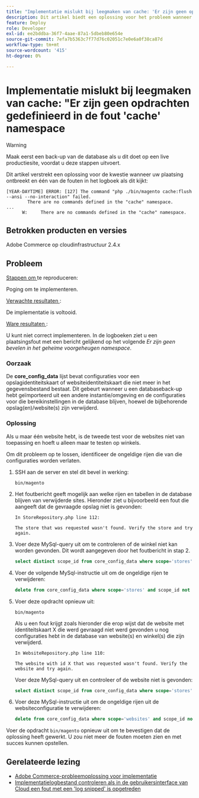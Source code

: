```yaml
---
title: "Implementatie mislukt bij leegmaken van cache: 'Er zijn geen opdrachten gedefinieerd in de fout 'cache' namespace'"
description: Dit artikel biedt een oplossing voor het probleem wanneer de implementatie mislukt vanwege de volgende fout **Er zijn geen opdrachten gedefinieerd in de cachenaamruimte**.
feature: Deploy
role: Developer
exl-id: ee2bddba-36f7-4aae-87a1-5dbeb80e654e
source-git-commit: 7efa7b5363c7f77d76c02051c7e0e6a0f38ca87d
workflow-type: tm+mt
source-wordcount: '415'
ht-degree: 0%

---
```



# Implementatie mislukt bij leegmaken van cache: &quot;Er zijn geen opdrachten gedefinieerd in de fout &#39;cache&#39; namespace

>[!WARNING]
>
>Maak eerst een back-up van de database als u dit doet op een live productiesite, voordat u deze stappen uitvoert.

Dit artikel verstrekt een oplossing voor de kwestie wanneer uw plaatsing ontbreekt en één van de fouten in het logboek als dit kijkt:

```
[YEAR-DAYTIME] ERROR: [127] The command "php ./bin/magento cache:flush --ansi --no-interaction" failed.
        There are no commands defined in the "cache" namespace.
...
      W:     There are no commands defined in the "cache" namespace.
```

## Betrokken producten en versies

Adobe Commerce op cloudinfrastructuur 2.4.x

## Probleem

<u> Stappen om </u> te reproduceren:

Poging om te implementeren.

<u> Verwachte resultaten </u>:

De implementatie is voltooid.

<u> Ware resultaten </u>:

U kunt niet correct implementeren. In de logboeken ziet u een plaatsingsfout met een bericht gelijkend op het volgende *Er zijn geen bevelen in het geheime voorgeheugen namespace*.

### Oorzaak

De **core_config_data** lijst bevat configuraties voor een opslagidentiteitskaart of websiteidentiteitskaart die niet meer in het gegevensbestand bestaat. Dit gebeurt wanneer u een databaseback-up hebt geïmporteerd uit een andere instantie/omgeving en de configuraties voor die bereikinstellingen in de database blijven, hoewel de bijbehorende opslag(en)/website(s) zijn verwijderd.

### Oplossing

Als u maar één website hebt, is de tweede test voor de websites niet van toepassing en hoeft u alleen maar te testen op winkels.

Om dit probleem op te lossen, identificeer de ongeldige rijen die van die configuraties worden verlaten.

1. SSH aan de server en stel dit bevel in werking:

   `bin/magento`

1. Het foutbericht geeft mogelijk aan welke rijen en tabellen in de database blijven van verwijderde sites. Hieronder ziet u bijvoorbeeld een fout die aangeeft dat de gevraagde opslag niet is gevonden:

   ```...
   In StoreRepository.php line 112:
   
   The store that was requested wasn't found. Verify the store and try again.
   ```

1. Voer deze MySql-query uit om te controleren of de winkel niet kan worden gevonden. Dit wordt aangegeven door het foutbericht in stap 2.

   ```sql
   select distinct scope_id from core_config_data where scope='stores' and scope_id not in (select store_id from store);
   ```

1. Voer de volgende MySql-instructie uit om de ongeldige rijen te verwijderen:

   ```sql
   delete from core_config_data where scope='stores' and scope_id not in (select store_id from store);
   ```

1. Voer deze opdracht opnieuw uit:

   `bin/magento`

   Als u een fout krijgt zoals hieronder die erop wijst dat de website met identiteitskaart X die werd gevraagd niet werd gevonden u nog configuraties hebt        in de database van website(s) en winkel(s) die zijn verwijderd.

   ```
   In WebsiteRepository.php line 110:
   
   The website with id X that was requested wasn't found. Verify the website and try again.
   ```

   Voer deze MySql-query uit en controleer of de website niet is gevonden:

   ```sql
   select distinct scope_id from core_config_data where scope='stores' and scope_id not in (select store_id from store);
   ```

1. Voer deze MySql-instructie uit om de ongeldige rijen uit de websiteconfiguratie te verwijderen:

   ```sql
   delete from core_config_data where scope='websites' and scope_id not in (select website_id from store_website);
   ```

Voer de opdracht `bin/magento` opnieuw uit om te bevestigen dat de oplossing heeft gewerkt. U zou niet meer de fouten moeten zien en met succes kunnen opstellen.

## Gerelateerde lezing

* [Adobe Commerce-probleemoplossing voor implementatie](/docs/commerce-knowledge-base/kb/troubleshooting/deployment/magento-deployment-troubleshooter.html)
* [Implementatielogbestand controleren als in de gebruikersinterface van Cloud een fout met een &#39;log snipped&#39; is opgetreden](/docs/commerce-knowledge-base/kb/troubleshooting/miscellaneous/checking-deployment-log-if-the-cloud-ui-shows-log-snipped-error.html)
